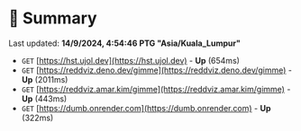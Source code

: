 # 📖 Summary
Last updated: **14/9/2024, 4:54:46 PTG "Asia/Kuala_Lumpur"**

- `GET` [https://hst.ujol.dev](https://hst.ujol.dev) - **Up** (654ms)
- `GET` [https://reddviz.deno.dev/gimme](https://reddviz.deno.dev/gimme) - **Up** (2011ms)
- `GET` [https://reddviz.amar.kim/gimme](https://reddviz.amar.kim/gimme) - **Up** (443ms)
- `GET` [https://dumb.onrender.com](https://dumb.onrender.com) - **Up** (322ms)
